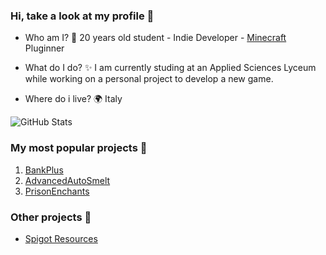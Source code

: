 ### Hi, take a look at my profile 👋

- Who am I? 🤔 
20 years old student - Indie Developer - [Minecraft](https://www.minecraft.net/it-it) Pluginner

- What do I do? ✨ 
I am currently studing at an Applied Sciences Lyceum while working on a personal project to develop a new game.

- Where do i live? 🌍 
Italy

![GitHub Stats](https://github-readme-stats.vercel.app/api?username=Pulsih&show_icons=true&count_private=true)

### My most popular projects 💎

1. [BankPlus](https://www.spigotmc.org/resources/%E2%9C%A8-bankplus-%E2%9C%A8.93130/)
2. [AdvancedAutoSmelt](https://www.spigotmc.org/resources/%E2%9C%A8-advancedautosmelt-%E2%9C%A8-autosmelt-autopickup-inventoryfull-alert-1-7-1-19-compatible.90587/)
3. [PrisonEnchants](https://www.spigotmc.org/resources/%E2%AD%90-prisonenchants-free-%E2%AD%90-custom-enchants-token-system-plugin-addons-and-more.95791/)

### Other projects 🌟

- [Spigot Resources](https://www.spigotmc.org/resources/authors/pulsi_.1061803/)
